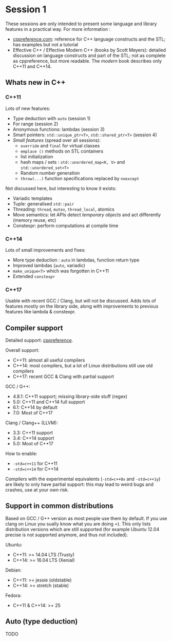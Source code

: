 # Session 1

These sessions are only intended to present some language and library features in a practical way.
For more information :
* [cppreference.com](http://en.cppreference.com): reference for C++ language constructs and the STL; has examples but not a tutorial
* Effective C++ / Effective Modern C++ (books by Scott Meyers): detailed discussion on language constructs and part of the STL; not as complete as cppreference, but more readable. The _modern_ book describes only C++11 and C++14.

## Whats new in C++

### C++11

Lots of new features:
* Type deduction with `auto` (session 1)
* For range (session 2)
* Anonymous functions: lambdas (session 3)
* Smart pointers: `std::unique_ptr<T>`, `std::shared_ptr<T>` (session 4)
* _Small features_ (spread over all sessions):
	* `override` and `final` for virtual classes
	* `emplace ()` methods on STL containers
	* list initialization
	* hash maps / sets : `std::unordered_map<K, V>` and `std::unordered_set<T>`
	* Random number generation
	* `throw(...)` function specifications replaced by `noexcept`

Not discussed here, but interesting to know it exists:
* Variadic templates
* Tuple: generalised `std::pair`
* Threading: `thread`, `mutex`, `thread_local`, atomics
* Move semantics: let APIs detect _temporary objects_ and act differently (memory reuse, etc)
* Constexpr: perform computations at compile time

### C++14

Lots of small improvements and fixes:
* More type deduction : `auto` in lambdas, function return type
* Improved lambdas (`auto`, variadic)
* `make_unique<T>` which was forgotten in C++11
* Extended `constexpr`

### C++17

Usable with recent GCC / Clang, but will not be discussed.
Adds lots of features mostly on the library side, along with improvements to previous features like lambda & constexpr.

## Compiler support

Detailed support: [cppreference](http://en.cppreference.com/w/cpp/compiler_support).

Overall support:
* C++11: almost all useful compilers
* C++14: most compilers, but a lot of Linux distributions still use old compilers
* C++17: recent GCC & Clang with partial support

GCC / G++:
* 4.8.1: C++11 support; missing library-side stuff (regex)
* 5.0: C++11 and C++14 full support
* 6.1: C++14 by default
* 7.0: Most of C++17

Clang / Clang++ (LLVM):
* 3.3: C++11 support
* 3.4: C++14 support
* 5.0: Most of C++17

How to enable:
* `-std=c++11` for C++11
* `-std=c++14` for C++14

Compilers with the experimental equivalents (`-std=c++0x` and `-std=c++1y`) are likely to only have partial support: this may lead to weird bugs and crashes, use at your own risk.

## Support in common distributions

Based on GCC / G++ version as most people use them by default.
If you use clang on Linux you sually know what you are doing =).
This only lists distribution versions which are still supported (for example Ubuntu 12.04 precise is not supported anymore, and thus not included).

Ubuntu:
* C++11: >= 14.04 LTS (Trusty)
* C++14: >= 16.04 LTS (Xenial)

Debian:
* C++11: >= jessie (oldstable)
* C++14: >= stretch (stable)

Fedora:
* C++11 & C++14: >= 25

## Auto (type deduction)

TODO
